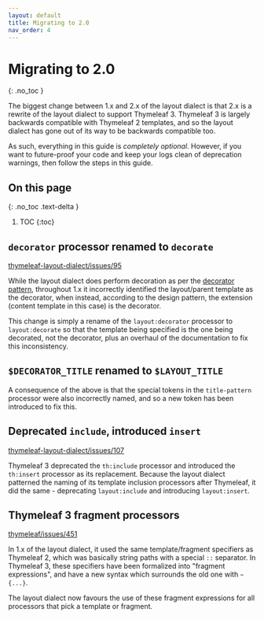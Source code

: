 ```yaml
---
layout: default
title: Migrating to 2.0
nav_order: 4
---
```


Migrating to 2.0
================
{: .no_toc }

The biggest change between 1.x and 2.x of the layout dialect is that 2.x is a
rewrite of the layout dialect to support Thymeleaf 3.  Thymeleaf 3 is largely
backwards compatible with Thymeleaf 2 templates, and so the layout dialect has
gone out of its way to be backwards compatible too.

As such, everything in this guide is *completely optional*.  However, if you
want to future-proof your code and keep your logs clean of deprecation warnings,
then follow the steps in this guide.


On this page
------------
{: .no_toc .text-delta }

1. TOC
{:toc}


`decorator` processor renamed to `decorate`
-------------------------------------------

[thymeleaf-layout-dialect/issues/95](https://github.com/ultraq/thymeleaf-layout-dialect/issues/95)

While the layout dialect does perform decoration as per the [decorator pattern](https://en.wikipedia.org/wiki/Decorator_pattern),
throughout 1.x it incorrectly identified the layout/parent template as the
decorator, when instead, according to the design pattern, the extension (content
template in this case) is the decorator.

This change is simply a rename of the `layout:decorator` processor to `layout:decorate`
so that the template being specified is the one being decorated, not the
decorator, plus an overhaul of the documentation to fix this inconsistency.


`$DECORATOR_TITLE` renamed to `$LAYOUT_TITLE`
---------------------------------------------

A consequence of the above is that the special tokens in the `title-pattern`
processor were also incorrectly named, and so a new token has been introduced to
fix this.


Deprecated `include`, introduced `insert`
-----------------------------------------

[thymeleaf-layout-dialect/issues/107](https://github.com/ultraq/thymeleaf-layout-dialect/issues/107)

Thymeleaf 3 deprecated the `th:include` processor and introduced the `th:insert`
processor as its replacement.  Because the layout dialect patterned the naming
of its template inclusion processors after Thymeleaf, it did the same -
deprecating `layout:include` and introducing `layout:insert`.


Thymeleaf 3 fragment processors
-------------------------------

[thymeleaf/issues/451](https://github.com/thymeleaf/thymeleaf/issues/451)

In 1.x of the layout dialect, it used the same template/fragment specifiers as
Thymeleaf 2, which was basically string paths with a special `::` separator.  In
Thymeleaf 3, these specifiers have been formalized into "fragment expressions",
and have a new syntax which surrounds the old one with `~{...}`.

The layout dialect now favours the use of these fragment expressions for all
processors that pick a template or fragment.
